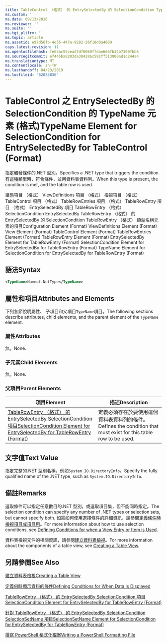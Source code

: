 ```yaml
---
title: TableControl （格式） 的 EntrySelectedBy 的 SelectionCondition TypeName 項目 |Microsoft Docs
ms.custom: ''
ms.date: 09/13/2016
ms.reviewer: ''
ms.suite: ''
ms.tgt_pltfrm: ''
ms.topic: article
ms.assetid: e97d56fb-4e35-447a-9282-26f10d0a4609
caps.latest.revision: 11
ms.openlocfilehash: fe65ac95cead7df0069ffdae666fb34b7309fbb6
ms.sourcegitcommit: e7445ba8203da304286c591ff513900ad1c244a4
ms.translationtype: MT
ms.contentlocale: zh-TW
ms.lasthandoff: 04/23/2019
ms.locfileid: "62083836"
---
```

# <a name="typename-element-for-selectioncondition-for-entryselectedby-for-tablecontrol-format"></a><span data-ttu-id="e455a-102">TableControl 之 EntrySelectedBy 的 SelectionCondition 的 TypeName 元素 (格式)</span><span class="sxs-lookup"><span data-stu-id="e455a-102">TypeName Element for SelectionCondition for EntrySelectedBy for TableControl (Format)</span></span>

<span data-ttu-id="e455a-103">指定觸發條件的.NET 型別。</span><span class="sxs-lookup"><span data-stu-id="e455a-103">Specifies a .NET type that triggers the condition.</span></span> <span data-ttu-id="e455a-104">有這種類型時，符合條件，並用資料表資料列。</span><span class="sxs-lookup"><span data-stu-id="e455a-104">When this type is present, the condition is met, and the table row is used.</span></span>

<span data-ttu-id="e455a-105">組態項目 （格式） ViewDefinitions 項目 （格式） 檢視項目 （格式） TableControl 項目 （格式） TableRowEntries 項目 （格式） TableRowEntry 項目 （格式） EntrySelectedBy 項目 TableRowEntry （格式）SelectionCondition EntrySelectedBy TableRowEntry （格式） 的 EntrySelectedBy 的 SelectionCondition TableRowEntry （格式） 類型名稱元素的項目</span><span class="sxs-lookup"><span data-stu-id="e455a-105">Configuration Element (Format) ViewDefinitions Element (Format) View Element (Format) TableControl Element (Format) TableRowEntries Element (Format) TableRowEntry Element (Format) EntrySelectedBy Element for TableRowEntry (Format) SelectionCondition Element for EntrySelectedBy for TableRowEntry (Format) TypeName Element for SelectionCondition for EntrySelectedBy for TableRowEntry (Format)</span></span>

## <a name="syntax"></a><span data-ttu-id="e455a-106">語法</span><span class="sxs-lookup"><span data-stu-id="e455a-106">Syntax</span></span>

```xml
<TypeName>Nameof.NetType</TypeName>
```

## <a name="attributes-and-elements"></a><span data-ttu-id="e455a-107">屬性和項目</span><span class="sxs-lookup"><span data-stu-id="e455a-107">Attributes and Elements</span></span>

<span data-ttu-id="e455a-108">下列各節說明屬性、 子項目和父項目`TypeName`項目。</span><span class="sxs-lookup"><span data-stu-id="e455a-108">The following sections describe attributes, child elements, and the parent element of the `TypeName` element.</span></span>

### <a name="attributes"></a><span data-ttu-id="e455a-109">屬性</span><span class="sxs-lookup"><span data-stu-id="e455a-109">Attributes</span></span>

<span data-ttu-id="e455a-110">無。</span><span class="sxs-lookup"><span data-stu-id="e455a-110">None.</span></span>

### <a name="child-elements"></a><span data-ttu-id="e455a-111">子元素</span><span class="sxs-lookup"><span data-stu-id="e455a-111">Child Elements</span></span>

<span data-ttu-id="e455a-112">無。</span><span class="sxs-lookup"><span data-stu-id="e455a-112">None.</span></span>

### <a name="parent-elements"></a><span data-ttu-id="e455a-113">父項目</span><span class="sxs-lookup"><span data-stu-id="e455a-113">Parent Elements</span></span>

|<span data-ttu-id="e455a-114">項目</span><span class="sxs-lookup"><span data-stu-id="e455a-114">Element</span></span>|<span data-ttu-id="e455a-115">描述</span><span class="sxs-lookup"><span data-stu-id="e455a-115">Description</span></span>|
|-------------|-----------------|
|[<span data-ttu-id="e455a-116">TableRowEntry （格式） 的 EntrySelectedBy SelectionCondition 項目</span><span class="sxs-lookup"><span data-stu-id="e455a-116">SelectionCondition Element for EntrySelectedBy for TableRowEntry (Format)</span></span>](./selectioncondition-element-for-entryselectedby-for-tablecontrol-format.md)|<span data-ttu-id="e455a-117">定義必須存在於要使用這個資料表資料列的條件。</span><span class="sxs-lookup"><span data-stu-id="e455a-117">Defines the condition that must exist for this table row to be used.</span></span>|

## <a name="text-value"></a><span data-ttu-id="e455a-118">文字值</span><span class="sxs-lookup"><span data-stu-id="e455a-118">Text Value</span></span>

<span data-ttu-id="e455a-119">指定完整的.NET 型別名稱，例如`System.IO.DirectoryInfo`。</span><span class="sxs-lookup"><span data-stu-id="e455a-119">Specify the fully qualified name of the .NET type, such as `System.IO.DirectoryInfo`.</span></span>

## <a name="remarks"></a><span data-ttu-id="e455a-120">備註</span><span class="sxs-lookup"><span data-stu-id="e455a-120">Remarks</span></span>

<span data-ttu-id="e455a-121">選取條件可以指定任意數目的.NET 型別，或選取項目集，但不能同時指定。</span><span class="sxs-lookup"><span data-stu-id="e455a-121">The selection condition can specify any number of .NET types or selection sets, but cannot specify both.</span></span> <span data-ttu-id="e455a-122">如需如何使用選擇條件的詳細資訊，請參閱[定義條件時檢視項目或項目用](./defining-conditions-for-displaying-data.md)。</span><span class="sxs-lookup"><span data-stu-id="e455a-122">For more information about how to use selection conditions, see [Defining Conditions for when a View Entry or Item is Used](./defining-conditions-for-displaying-data.md).</span></span>

<span data-ttu-id="e455a-123">資料表檢視元件的相關資訊，請參閱[建立資料表檢視](./creating-a-table-view.md)。</span><span class="sxs-lookup"><span data-stu-id="e455a-123">For more information about the components of a table view, see [Creating a Table View](./creating-a-table-view.md).</span></span>

## <a name="see-also"></a><span data-ttu-id="e455a-124">另請參閱</span><span class="sxs-lookup"><span data-stu-id="e455a-124">See Also</span></span>

[<span data-ttu-id="e455a-125">建立資料表檢視</span><span class="sxs-lookup"><span data-stu-id="e455a-125">Creating a Table View</span></span>](./creating-a-table-view.md)

[<span data-ttu-id="e455a-126">定義何時顯示資料的條件</span><span class="sxs-lookup"><span data-stu-id="e455a-126">Defining Conditions for When Data Is Displayed</span></span>](./defining-conditions-for-displaying-data.md)

[<span data-ttu-id="e455a-127">TableRowEntry （格式） 的 EntrySelectedBy SelectionCondition 項目</span><span class="sxs-lookup"><span data-stu-id="e455a-127">SelectionCondition Element for EntrySelectedBy for TableRowEntry (Format)</span></span>](./selectioncondition-element-for-entryselectedby-for-tablecontrol-format.md)

[<span data-ttu-id="e455a-128">針對 TableRowEntry （格式） 的 EntrySelectedBy SelectionCondition SelectionSetName 項目</span><span class="sxs-lookup"><span data-stu-id="e455a-128">SelectionSetName Element for SelectionCondition for EntrySelectedBy for TableRowEntry (Format)</span></span>](./selectionsetname-element-for-selectioncondition-for-entryselectedby-for-tablecontrol-format.md)

[<span data-ttu-id="e455a-129">撰寫 PowerShell 格式化檔案</span><span class="sxs-lookup"><span data-stu-id="e455a-129">Writing a PowerShell Formatting File</span></span>](./writing-a-powershell-formatting-file.md)
